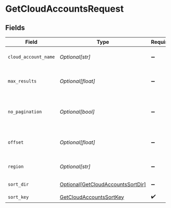# GetCloudAccountsRequest


## Fields

| Field                                                                                   | Type                                                                                    | Required                                                                                | Description                                                                             |
| --------------------------------------------------------------------------------------- | --------------------------------------------------------------------------------------- | --------------------------------------------------------------------------------------- | --------------------------------------------------------------------------------------- |
| `cloud_account_name`                                                                    | *Optional[str]*                                                                         | :heavy_minus_sign:                                                                      | Filter cloud accounts by name                                                           |
| `max_results`                                                                           | *Optional[float]*                                                                       | :heavy_minus_sign:                                                                      | The number of entries to return (pagination)                                            |
| `no_pagination`                                                                         | *Optional[bool]*                                                                        | :heavy_minus_sign:                                                                      | When true, the pagination params will be ignored                                        |
| `offset`                                                                                | *Optional[float]*                                                                       | :heavy_minus_sign:                                                                      | Return entries from this offset (pagination)                                            |
| `region`                                                                                | *Optional[str]*                                                                         | :heavy_minus_sign:                                                                      | Filter cloud accounts by region                                                         |
| `sort_dir`                                                                              | [Optional[GetCloudAccountsSortDir]](../../models/operations/getcloudaccountssortdir.md) | :heavy_minus_sign:                                                                      | sorting direction                                                                       |
| `sort_key`                                                                              | [GetCloudAccountsSortKey](../../models/operations/getcloudaccountssortkey.md)           | :heavy_check_mark:                                                                      | sort key                                                                                |